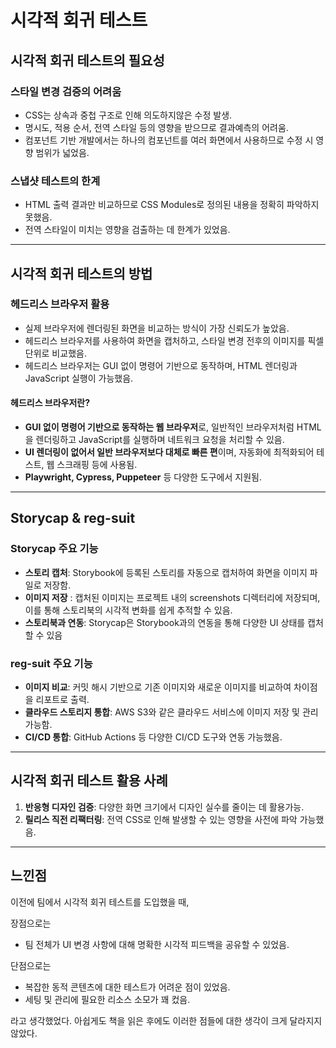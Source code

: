 # 시각적 회귀 테스트

## 시각적 회귀 테스트의 필요성

### 스타일 변경 검증의 어려움
- CSS는 상속과 중첩 구조로 인해 의도하지않은 수정 발생.
- 명시도, 적용 순서, 전역 스타일 등의 영향을 받으므로 결과예측의 어려움.
- 컴포넌트 기반 개발에서는 하나의 컴포넌트를 여러 화면에서 사용하므로 수정 시 영향 범위가 넓었음.

### 스냅샷 테스트의 한계
- HTML 출력 결과만 비교하므로 CSS Modules로 정의된 내용을 정확히 파악하지 못했음.
- 전역 스타일이 미치는 영향을 검출하는 데 한계가 있었음.

---

## 시각적 회귀 테스트의 방법

### 헤드리스 브라우저 활용
- 실제 브라우저에 렌더링된 화면을 비교하는 방식이 가장 신뢰도가 높았음.
- 헤드리스 브라우저를 사용하여 화면을 캡처하고, 스타일 변경 전후의 이미지를 픽셀 단위로 비교했음.
- 헤드리스 브라우저는 GUI 없이 명령어 기반으로 동작하며, HTML 렌더링과 JavaScript 실행이 가능했음.

#### 헤드리스 브라우저란?

- **GUI 없이 명령어 기반으로 동작하는 웹 브라우저**로, 일반적인 브라우저처럼 HTML을 렌더링하고 JavaScript를 실행하며 네트워크 요청을 처리할 수 있음.
- **UI 렌더링이 없어서 일반 브라우저보다 대체로 빠른 편**이며, 자동화에 최적화되어 테스트, 웹 스크래핑 등에 사용됨.
- **Playwright, Cypress, Puppeteer** 등 다양한 도구에서 지원됨.

---

## Storycap & reg-suit

### Storycap 주요 기능
- **스토리 캡처**: Storybook에 등록된 스토리를 자동으로 캡처하여 화면을 이미지 파일로 저장함.
- **이미지 저장** : 캡처된 이미지는 프로젝트 내의 screenshots 디렉터리에 저장되며, 이를 통해 스토리북의 시각적 변화를 쉽게 추적할 수 있음.
- **스토리북과 연동**: Storycap은 Storybook과의 연동을 통해 다양한 UI 상태를 캡처할 수 있음

### reg-suit 주요 기능
- **이미지 비교**: 커밋 해시 기반으로 기존 이미지와 새로운 이미지를 비교하여 차이점을 리포트로 출력.
- **클라우드 스토리지 통합**: AWS S3와 같은 클라우드 서비스에 이미지 저장 및 관리 가능함.
- **CI/CD 통합**: GitHub Actions 등 다양한 CI/CD 도구와 연동 가능했음.



---

## 시각적 회귀 테스트 활용 사례

1. **반응형 디자인 검증**: 다양한 화면 크기에서 디자인 실수를 줄이는 데 활용가능.  
2. **릴리스 직전 리팩터링**: 전역 CSS로 인해 발생할 수 있는 영향을 사전에 파악 가능했음.  

---

## 느낀점

이전에 팀에서 시각적 회귀 테스트를 도입했을 때,

장점으로는
- 팀 전체가 UI 변경 사항에 대해 명확한 시각적 피드백을 공유할 수 있었음.

단점으로는

- 복잡한 동적 콘텐츠에 대한 테스트가 어려운 점이 있었음.
- 세팅 및 관리에 필요한 리소스 소모가 꽤 컸음.

라고 생각했었다.
아쉽게도 책을 읽은 후에도 이러한 점들에 대한 생각이 크게 달라지지 않았다.